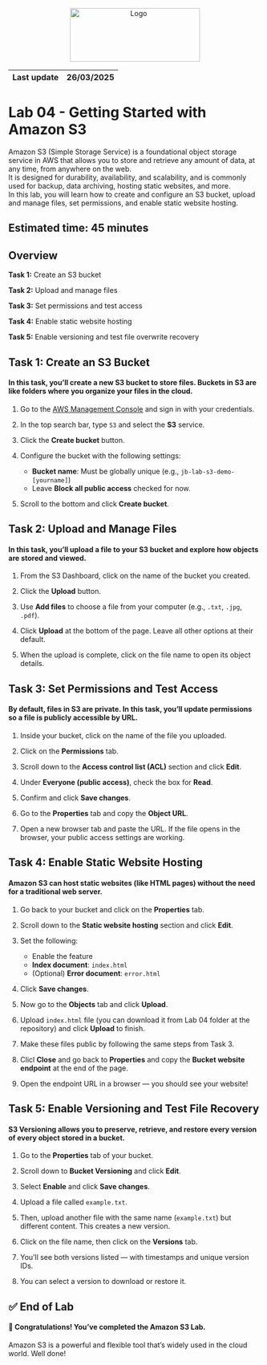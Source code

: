 <p align="center">
  <img src="https://upload.wikimedia.org/wikipedia/commons/8/89/John_bryce_logo.jpg" alt="Logo" width="259" height="107">
</p>  

| Last update | 26/03/2025  |
|-------------|-------------|

# Lab 04 - Getting Started with Amazon S3  
Amazon S3 (Simple Storage Service) is a foundational object storage service in AWS that allows you to store and retrieve any amount of data, at any time, from anywhere on the web.  
It is designed for durability, availability, and scalability, and is commonly used for backup, data archiving, hosting static websites, and more.  
In this lab, you will learn how to create and configure an S3 bucket, upload and manage files, set permissions, and enable static website hosting.

## Estimated time: 45 minutes
## Overview
**Task 1:** Create an S3 bucket 
 
**Task 2:** Upload and manage files 
 
**Task 3:** Set permissions and test access 
 
**Task 4:** Enable static website hosting
  
**Task 5:** Enable versioning and test file overwrite recovery  

## Task 1: Create an S3 Bucket

#### In this task, you’ll create a new S3 bucket to store files. Buckets in S3 are like folders where you organize your files in the cloud.

1. Go to the [AWS Management Console](https://console.aws.amazon.com/) and sign in with your credentials.

2. In the top search bar, type `S3` and select the **S3** service.

3. Click the **Create bucket** button.

4. Configure the bucket with the following settings:
   - **Bucket name**: Must be globally unique (e.g., `jb-lab-s3-demo-[yourname]`)
   - Leave **Block all public access** checked for now.

5. Scroll to the bottom and click **Create bucket**.

## Task 2: Upload and Manage Files

#### In this task, you’ll upload a file to your S3 bucket and explore how objects are stored and viewed.

1. From the S3 Dashboard, click on the name of the bucket you created.

2. Click the **Upload** button.

3. Use **Add files** to choose a file from your computer (e.g., `.txt`, `.jpg`, `.pdf`).

4. Click **Upload** at the bottom of the page. Leave all other options at their default.

5. When the upload is complete, click on the file name to open its object details.

## Task 3: Set Permissions and Test Access

#### By default, files in S3 are private. In this task, you’ll update permissions so a file is publicly accessible by URL.

1. Inside your bucket, click on the name of the file you uploaded.

2. Click on the **Permissions** tab.

3. Scroll down to the **Access control list (ACL)** section and click **Edit**.

4. Under **Everyone (public access)**, check the box for **Read**.

5. Confirm and click **Save changes**.

6. Go to the **Properties** tab and copy the **Object URL**.

7. Open a new browser tab and paste the URL. If the file opens in the browser, your public access settings are working.

## Task 4: Enable Static Website Hosting

#### Amazon S3 can host static websites (like HTML pages) without the need for a traditional web server.

1. Go back to your bucket and click on the **Properties** tab.

2. Scroll down to the **Static website hosting** section and click **Edit**.

3. Set the following:
   - Enable the feature
   - **Index document**: `index.html`
   - (Optional) **Error document**: `error.html`

4. Click **Save changes**.

5. Now go to the **Objects** tab and click **Upload**.

6. Upload `index.html` file (you can download it from Lab 04 folder at the repository) and click **Upload** to finish.

7. Make these files public by following the same steps from Task 3.

8. Clicl **Close** and go back to **Properties** and copy the **Bucket website endpoint** at the end of the page.

9. Open the endpoint URL in a browser — you should see your website!

## Task 5: Enable Versioning and Test File Recovery

#### S3 Versioning allows you to preserve, retrieve, and restore every version of every object stored in a bucket.

1. Go to the **Properties** tab of your bucket.

2. Scroll down to **Bucket Versioning** and click **Edit**.

3. Select **Enable** and click **Save changes**.

4. Upload a file called `example.txt`.

5. Then, upload another file with the same name (`example.txt`) but different content. This creates a new version.

6. Click on the file name, then click on the **Versions** tab.

7. You’ll see both versions listed — with timestamps and unique version IDs.

8. You can select a version to download or restore it.

## ✅ End of Lab

#### 🎉 Congratulations! You’ve completed the Amazon S3 Lab.

Amazon S3 is a powerful and flexible tool that’s widely used in the cloud world. Well done!
